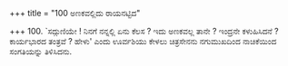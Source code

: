 +++
title = "100 ಅಣಕವಲ್ಲಿದು ರಾಯನಟ್ಟಿದ"

+++
100. `ಸದ್ಗುಣಿಯೇ ! ನಿನಗೆ ನನ್ನಲ್ಲಿ ಏನು ಕೆಲಸ ? ಇದು ಅಣಕವಲ್ಲ ತಾನೇ ? ಇಂದ್ರನೇ ಕಳುಹಿಸಿದನೆ ? ಕಾರ್ಯಭಾರದ ತಂತ್ರವೆ ? ಹೇಳು' ಎಂದು ಊರ್ವಶಿಯು ಕೇಳಲು ಚಿತ್ರಸೇನನು ನಗುಮುಖದಿಂದ ನಾಚಿಕೆಯಿಂದ ಸಂಗತಿಯನ್ನು ತಿಳಿಸಿದನು.